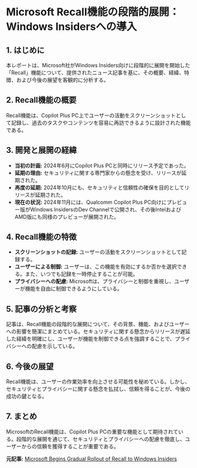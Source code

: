 # Microsoft Recall機能の段階的展開：Windows Insidersへの導入

## 1. はじめに

本レポートは、Microsoft社がWindows Insiders向けに段階的に展開を開始した「Recall」機能について、提供されたニュース記事を基に、その概要、経緯、特徴、および今後の展望を客観的に分析する。

## 2. Recall機能の概要

Recall機能は、Copilot Plus PC上でユーザーの活動をスクリーンショットとして記録し、過去のタスクやコンテンツを容易に再訪できるように設計された機能である。

## 3. 開発と展開の経緯

* **当初の計画:** 2024年6月にCopilot Plus PCと同時にリリース予定であった。
* **延期の理由:** セキュリティに関する専門家からの懸念を受け、リリースが延期された。
* **再度の延期:** 2024年10月にも、セキュリティと信頼性の確保を目的としてリリースが延期された。
* **現在の状況:** 2024年11月には、Qualcomm Copilot Plus PC向けにプレビュー版がWindows InsidersのDev Channelで公開され、その後IntelおよびAMD版にも同様のプレビューが展開された。

## 4. Recall機能の特徴

* **スクリーンショットの記録:** ユーザーの活動をスクリーンショットとして記録する。
* **ユーザーによる制御:** ユーザーは、この機能を有効にするか否かを選択できる。また、いつでも記録を一時停止することが可能。
* **プライバシーへの配慮:** Microsoftは、プライバシーと制御を重視し、ユーザーが機能を自由に制御できるようにしている。

## 5. 記事の分析と考察

記事は、Recall機能の段階的な展開について、その背景、機能、およびユーザーへの影響を簡潔にまとめている。セキュリティに関する懸念からリリースが遅延した経緯を明確にし、ユーザーが機能を制御できる点を強調することで、プライバシーへの配慮を示している。

## 6. 今後の展望

Recall機能は、ユーザーの作業効率を向上させる可能性を秘めている。しかし、セキュリティとプライバシーに関する懸念を払拭し、信頼を得ることが、今後の成功の鍵となる。

## 7. まとめ

MicrosoftのRecall機能は、Copilot Plus PCの重要な機能として期待されている。段階的な展開を通じて、セキュリティとプライバシーへの配慮を徹底し、ユーザーからの信頼を獲得することが重要である。



**元記事:** [Microsoft Begins Gradual Rollout of Recall to Windows Insiders](https://www.thehansindia.com/tech/microsoft-begins-gradual-rollout-of-recall-to-windows-insiders-961878)